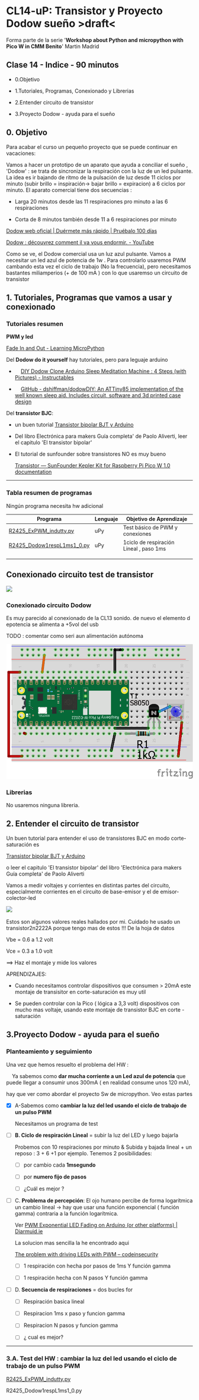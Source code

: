 # CL14-uP: Transistor y Proyecto Dodow sueño >draft<

Forma parte de la serie '**Workshop about Python and micropython with Pico W in CMM Benito**' Martin Madrid

## Clase 14 - Indice - 90 minutos

- 0.Objetivo

- 1.Tutoriales, Programas, Conexionado y Librerias

- 2.Entender circuito de transistor

- 3.Proyecto Dodow - ayuda para el sueño

## 0. Objetivo

Para acabar el curso un pequeño proyecto que se puede continuar en vacaciones:

Vamos a hacer un prototipo de un aparato que ayuda a conciliar el sueño , 'Dodow' : se trata de sincronizar la respiración con la luz de un led pulsante. La idea es ir bajando de ritmo de la pulsación de luz desde 11 ciclos por minuto  (subir brillo = inspiración-> bajar brillo = expiracion)  a 6 ciclos por minuto. El aparato comercial tiene dos secuencias :

- Larga 20 minutos desde las 11 respiraciones pro minuto a las 6 respiraciones

- Corta de 8 minutos también desde 11 a 6 respiraciones por minuto

[Dodow web oficial | Duérmete más rápido | Pruébalo 100 días](https://www.mydodow.com/dodow/es-es/bundles)

[Dodow : découvrez comment il va vous endormir. - YouTube](https://youtu.be/kY5L8FCDVtc)

Como se ve, el Dodow comercial usa un luz azul pulsante. Vamos a necesitar un led azul de potencia de 1w . Para controlarlo usaremos PWM cambando esta vez el ciclo de trabajo (No la frecuencia), pero necesitamos bastantes miliamperios (+ de 100 mA ) con lo que usaremso un circuito de transistor

## 1. Tutoriales, Programas que vamos a usar y conexionado

### Tutoriales resumen

**PWM y led**

[Fade In and Out - Learning MicroPython](https://dmccreary.github.io/learning-micropython/basics/04-fade-in-and-out/)

Del **Dodow do it yourself**  hay tutoriales, pero para leguaje arduino

-     [DIY Dodow Clone Arduino Sleep Meditation Machine : 4 Steps (with Pictures) - Instructables](https://www.instructables.com/DIY-Dodow-Clone-Arduino-Sleep-Meditation-Machine/)

-     [GitHub - dshiffman/dodowDIY: An ATTiny85 implementation of the well known sleep aid. Includes circuit, software and 3d printed case design](https://github.com/dshiffman/dodowDIY/tree/main)

Del **transistor BJC**: 

- un buen tutorial [Transistor bipolar BJT y Arduino](https://programarfacil.com/blog/arduino-blog/transistor-bipolar-bjt-npn/)

- Del libro Electrónica para makers Guía completa' de Paolo Aliverti, leer el capitulo 'El transistor bipolar'

- El tutorial de sunfounder sobre transistores NO es muy bueno
  
  [Transistor — SunFounder Kepler Kit for Raspberry Pi Pico W 1.0 documentation](https://docs.sunfounder.com/projects/kepler-kit/en/latest/component/component_transistor.html)

----

### Tabla resumen de programas

Ningún programa necesita hw adicional

| Programa                                                 | Lenguaje | Objetivo de Aprendizaje                 |
| -------------------------------------------------------- | -------- | --------------------------------------- |
| [R2425_ExPWM_indutty.py](R2425_ExPWM_indutty.py)         | uPy      | Test básico de PWM y conexiones         |
| [R2425_Dodow1respL1ms1_0.py](R2425_Dodow1respL1ms1_0.py) | uPy      | 1ciclo de respiración Lineal , paso 1ms |
|                                                          |          |                                         |
|                                                          |          |                                         |
|                                                          |          |                                         |

### 

## Conexionado circuito test de transistor

![](./test_tnpn_led1w_esquemático.png)

### Conexionado circuito Dodow

Es muy parecido al conexionado de la CL13 sonido. de nuevo el elemento d epotencia se alimenta a +5vol del usb

TODO : comentar como seri aun alimentación autónoma

![](./picow_tnpn_led1w_bb.png)

### Librerias

No usaremos ninguna libreria.

## 2. Entender el circuito de transistor

Un buen tutorial para entender el uso de transistores BJC en modo corte-saturación es

[Transistor bipolar BJT y Arduino](https://programarfacil.com/blog/arduino-blog/transistor-bipolar-bjt-npn/)

o leer el capitulo 'El transistor bipolar' del libro 'Electrónica para makers Guía completa' de Paolo Aliverti

Vamos a medir voltajes y corrientes en distintas partes del circuito, especialmente corrientes en el circuito de base-emisor y el de emisor-colector-led

![](./test_tnpn_led1w_esquemáticoAmp.png)

Estos son algunos valores reales hallados por mi.  Cuidado he usado un transistor2n2222A porque tengo mas de estos !!! De la hoja de datos

Vbe = 0.6 a 1.2 volt

Vce = 0.3 a 1.0 volt

==> Haz el montaje y mide los valores

APRENDIZAJES:

* Cuando necesitamos controlar dispositivos que consumen > 20mA este montaje de transisitor en corte-saturación es muy util

* Se pueden controlar con la Pico ( lógica a 3,3 volt) dispositivos con mucho mas voltaje, usando este montaje de transistor BJC en corte - saturación

## 3.Proyecto Dodow - ayuda para el sueño

### Planteamiento y seguimiento

Una vez que hemos resuelto el problema del HW : 

    Ya sabemos como **dar mucha corriente a un Led azul de potencia** que puede llegar a consumir unos 300mA ( en realidad consume unos 120 mA), 

hay que ver como abordar el proyecto Sw de micropython. Veo estas partes 

- [x] A-Sabemos como **cambiar la luz del led usando el ciclo de trabajo de un pulso PWM**
  
  Necesitamos un programa de test 

- [ ] **B. Ciclo de respiración Lineal** = subir la luz del LED y luego bajarla
  
  Probemos con 10 respiraciones por minuto  & Subida y bajada lineal + un reposo : 3 + 6 +1 por ejemplo. Tenemos 2 posibilidades:
  
  - [ ] por cambio cada **1msegundo**
  
  - [ ] por **numero fijo de pasos**
  
  - [ ] ¿Cuál es mejor ?

- [ ] C.  **Problema de percepción**: El ojo humano percibe de forma logarítmica un cambio lineal -> hay que usar una función exponencial ( función gamma) contraria a la función logarítmica. 
  
  Ver [PWM Exponential LED Fading on Arduino (or other platforms) | Diarmuid.ie](https://diarmuid.ie/blog/pwm-exponential-led-fading-on-arduino-or-other-platforms/)
  
  La solucion mas sencilla la he encontrado aqui
  
  [The problem with driving LEDs with PWM &#8211; codeinsecurity](https://codeinsecurity.wordpress.com/2023/07/17/the-problem-with-driving-leds-with-pwm/)
  
  - [ ] 1 respiración con hecha por pasos de 1ms Y función gamma
  
  - [ ] 1 respiración hecha con N pasos Y función gamma

- [ ] D. **Secuencia de respiraciones** = dos bucles for
  
  - [ ] Respiración basica lineal
  
  - [ ] Respiracion 1ms x paso y funcion gamma
  
  - [ ] Respiracion N pasos y funcion gamma
  
  - [ ] ¿ cual es mejor?

-----------------------

### 3.A. Test del HW : cambiar la luz del led usando el ciclo de trabajo de un pulso PWM

[R2425_ExPWM_indutty.py](R2425_ExPWM_indutty.py)





R2425_Dodow1respL1ms1_0.py
